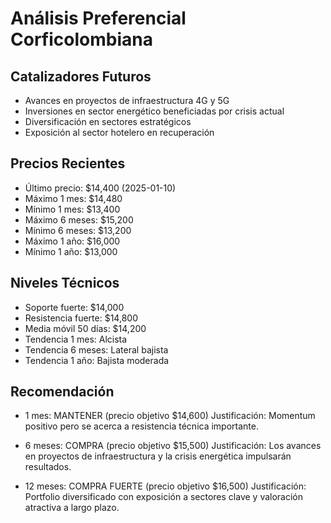 # Análisis Preferencial Corficolombiana

## Catalizadores Futuros
- Avances en proyectos de infraestructura 4G y 5G
- Inversiones en sector energético beneficiadas por crisis actual
- Diversificación en sectores estratégicos
- Exposición al sector hotelero en recuperación

## Precios Recientes
- Último precio: $14,400 (2025-01-10)
- Máximo 1 mes: $14,480
- Mínimo 1 mes: $13,400
- Máximo 6 meses: $15,200
- Mínimo 6 meses: $13,200
- Máximo 1 año: $16,000
- Mínimo 1 año: $13,000

## Niveles Técnicos
- Soporte fuerte: $14,000
- Resistencia fuerte: $14,800
- Media móvil 50 días: $14,200
- Tendencia 1 mes: Alcista
- Tendencia 6 meses: Lateral bajista
- Tendencia 1 año: Bajista moderada

## Recomendación
- 1 mes: MANTENER (precio objetivo $14,600)
  Justificación: Momentum positivo pero se acerca a resistencia técnica importante.

- 6 meses: COMPRA (precio objetivo $15,500)
  Justificación: Los avances en proyectos de infraestructura y la crisis energética impulsarán resultados.

- 12 meses: COMPRA FUERTE (precio objetivo $16,500)
  Justificación: Portfolio diversificado con exposición a sectores clave y valoración atractiva a largo plazo.
